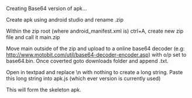 Creating Base64 version of apk...

Create apk using android studio and rename .zip

Within the zip root (where android_manifest.xml is) ctrl+A, create new zip file and call it main.zip

Move main outside of the zip and upload to a online base64 decoder (e.g: http://www.motobit.com/util/base64-decoder-encoder.asp) with
o/p set to base64.bin. Once coverted goto downloads folder and append .txt.

Open in textpad and replace \n with nothing to create a long string. Paste this long string into apk.js (which ever version is currently used)

This will form the skeleton apk.



